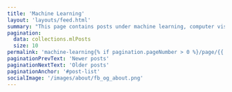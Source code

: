 ```yaml
---
title: 'Machine Learning'
layout: 'layouts/feed.html'
summary: "This page contains posts under machine learning, computer vision topics I've learned through courses, projects I'm involved in, or from my research on the internet."
pagination:
  data: collections.mlPosts
  size: 10
permalink: 'machine-learning{% if pagination.pageNumber > 0 %}/page/{{ pagination.pageNumber }}{% endif %}/index.html'
paginationPrevText: 'Newer posts'
paginationNextText: 'Older posts'
paginationAnchor: '#post-list'
socialImage: '/images/about/fb_og_about.png'
---
```

